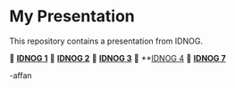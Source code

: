 # My Presentation

This repository contains a presentation from IDNOG. 

📄 **[IDNOG 1](./Next%20Gen%20Campus%20Network%20IDNOG%202%20PDF%203.pdf)**
📄 **[IDNOG 2](./SDN%20%26%20Cloud%20Related%20Research%20%40%20ITB.pdf)** 
📄 **[IDNOG 3](./IDNOG%203%20Affan%20Abazh.pdf)** 
📄 **[IDNOG 4](./IDNOG%204%20Lightning%20Talks%20-%20Documenting%20your%20network.pdf) 
📄 **[IDNOG 7](./IDNOG%202022%20-%20Affan%20Basalamah.pdf)** 


-affan
